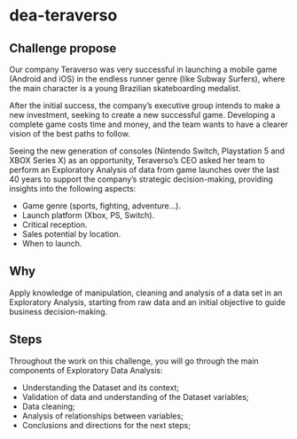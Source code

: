 # dea-teraverso
## Challenge propose
Our company Teraverso was very successful in launching a mobile game (Android and iOS) in the endless runner genre (like Subway Surfers), where the main character is a young Brazilian skateboarding medalist.

After the initial success, the company’s executive group intends to make a new investment, seeking to create a new successful game. Developing a complete game costs time and money, and the team wants to have a clearer vision of the best paths to follow.

Seeing the new generation of consoles (Nintendo Switch, Playstation 5 and XBOX Series X) as an opportunity, Teraverso’s CEO asked her team to perform an Exploratory Analysis of data from game launches over the last 40 years to support the company’s strategic decision-making, providing insights into the following aspects:
- Game genre (sports, fighting, adventure…).
- Launch platform (Xbox, PS, Switch).
- Critical reception.
- Sales potential by location.
- When to launch.
## Why
Apply knowledge of manipulation, cleaning and analysis of a data set in an Exploratory Analysis, starting from raw data and an initial objective to guide business decision-making.
## Steps 
Throughout the work on this challenge, you will go through the main components of Exploratory Data Analysis:
- Understanding the Dataset and its context;
- Validation of data and understanding of the Dataset variables;
- Data cleaning;
- Analysis of relationships between variables;
- Conclusions and directions for the next steps;
